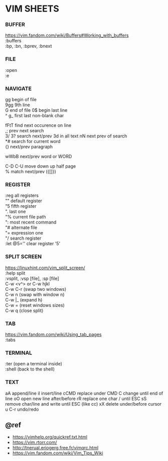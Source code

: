 VIM SHEETS
==========

### BUFFER
https://vim.fandom.com/wiki/Buffers#Working_with_buffers  
:buffers  
:bp, :bn, :bprev, :bnext

### FILE
:open <file>  
:e  
  
### NAVIGATE
gg begin of file  
9gg 9th line  
G end of file
0$ begin last line  
^ g_ first last non-blank char  

fFtT find next occurence on line  
  ,; prev next search  
3/ 3? search next/prev 3d in all text
  nN next prev of search  
*#  search for current word  
{} next/prev paragraph  
 
wWbB next/prev word or WORD  
  
C-D C-U move down up half page  
% match next/prev ({[]})  
  
### REGISTER
:reg  all registers  
"" default register   
"5 fifth register  
". last one  
"% current file path  
": most recent command  
"# alternate file  
"= expression one  
"/ search register  
:let @5='' clear register '5'  

### SPLIT SCREEN
https://linuxhint.com/vim_split_screen/  
:help split  
:vsplit, :vsp [file], :sp [file]  
C-w <v^> or C-w hjkl  
C-w C-r (swap two windows)  
C-w n (swap with window n)  
C-w |_ (expand h)  
C-w = (reset windows sizes)  
C-w q (close split)

### TAB
https://vim.fandom.com/wiki/Using_tab_pages  
:tabs

### TERMINAL
:ter (open a terminal inside)  
:shell (back to the shell)
  
### TEXT
aA append/line
iI insert/line
cCMD replace under CMD
C change until end of line
oO open new line after/before
rR replace one char / until ESC
sS remove char/line and write until ESC (like cc)
xX delete under/before cursor
u C-r undo/redo

## @ref
* https://vimhelp.org/quickref.txt.html
* https://vim.rtorr.com/
* http://tnerual.eriogerg.free.fr/vimqrc.html
* https://vim.fandom.com/wiki/Vim_Tips_Wiki
